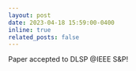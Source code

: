 ```yaml
---
layout: post
date: 2023-04-18 15:59:00-0400
inline: true
related_posts: false
---
```


Paper accepted to DLSP @IEEE S&P!
